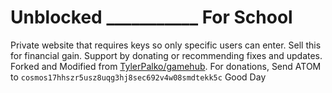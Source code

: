 # Unblocked ___________ For School
Private website that requires keys so only specific users can enter. Sell this for financial gain.
Support by donating or recommending fixes and updates.
Forked and Modified from [TylerPalko/gamehub](https://github.com/TylerPalko/gamehub).
For donations, Send ATOM to `cosmos17hhszr5usz8uqg3hj8sec692v4w08smdtekk5c`
Good Day
